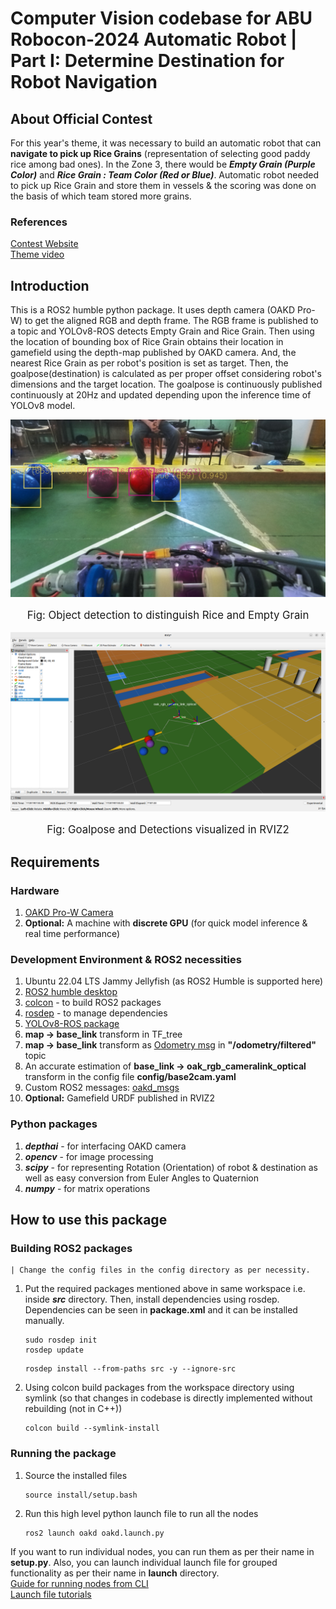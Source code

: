 # Computer Vision codebase for ABU Robocon-2024 Automatic Robot | Part I: Determine Destination for Robot Navigation

## About Official Contest

For this year's theme, it was necessary to build an automatic robot that can **navigate to pick up Rice Grains** (representation of selecting good paddy rice among bad ones). In the Zone 3, there would be ***Empty Grain (Purple Color)*** and ***Rice Grain : Team Color (Red or Blue)***. Automatic robot needed to pick up Rice Grain and store them in vessels & the scoring was done on the basis of which team stored more grains. 

### References
  [Contest Website](https://aburobocon2024.vtv.gov.vn/)  
  [Theme video](https://www.youtube.com/watch?v=zavE1DzyH6Q)

## Introduction

This is a ROS2 humble python package. It uses depth camera (OAKD Pro-W) to get the aligned RGB and depth frame. The RGB frame is published to a topic and YOLOv8-ROS detects Empty Grain and Rice Grain. Then using the location of bounding box of Rice Grain obtains their location in gamefield using the depth-map published by OAKD camera. And, the nearest Rice Grain as per robot's position is set as target. Then, the goalpose(destination) is calculated as per proper offset considering robot's dimensions and the target location. The goalpose is continuously published continuously at 20Hz and updated depending upon the inference time of YOLOv8 model.

<div style="text-align: center;">
  <img src="pics/obj_det.jpg" alt="Your Image Description" style="max-width: 100%; height: auto;">
  <p style="text-align: center; font-size: 1.2em;">Fig: Object detection to distinguish Rice and Empty Grain</p>
</div>

<div style="text-align: center;">
  <img src="pics/rviz2.png" alt="Your Image Description" style="max-width: 100%; height: auto;">
  <p style="text-align: center; font-size: 1.2em;">Fig: Goalpose and Detections visualized in RVIZ2</p>
</div>

## Requirements

### Hardware
1. [OAKD Pro-W Camera](https://shop.luxonis.com/products/oak-d-pro-w?variant=43715946447071)
2. **Optional:** A machine with **discrete GPU** (for quick model inference & real time performance)

### Development Environment & ROS2 necessities
1. Ubuntu 22.04 LTS Jammy Jellyfish (as ROS2 Humble is supported here)
2. [ROS2 humble desktop](https://docs.ros.org/en/humble/Installation.html)
3. [colcon](https://docs.ros.org/en/humble/Tutorials/Beginner-Client-Libraries/Colcon-Tutorial.html) - to build ROS2 packages
4. [rosdep](https://docs.ros.org/en/humble/Tutorials/Intermediate/Rosdep.html) - to manage dependencies
3. [YOLOv8-ROS package](https://github.com/tyro-apil/yolov8_ros)
4. **map -> base_link** transform in TF_tree
5. **map -> base_link** transform as [Odometry msg](https://docs.ros2.org/foxy/api/nav_msgs/msg/Odometry.html) in **"/odometry/filtered"** topic
6. An accurate estimation of **base_link -> oak_rgb_cameralink_optical** transform in the config file **config/base2cam.yaml**
7. Custom ROS2 messages: [oakd_msgs](https://github.com/tyro-apil/oakd_msgs)
8. **Optional:** Gamefield URDF published in RVIZ2

### Python packages
1. ***depthai*** - for interfacing OAKD camera
2. ***opencv*** - for image processing
3. ***scipy*** - for representing Rotation (Orientation) of robot & destination as well as easy conversion from Euler Angles to Quaternion
4. ***numpy*** - for matrix operations


## How to use this package

### Building ROS2 packages

    | Change the config files in the config directory as per necessity.

1. Put the required packages mentioned above in same workspace i.e. inside ***src*** directory. Then, install dependencies using rosdep. Dependencies can be seen in **package.xml** and it can be installed manually.

    ```
    sudo rosdep init
    rosdep update
    ```
    ```
    rosdep install --from-paths src -y --ignore-src
    ```

2. Using colcon build packages from the workspace directory using symlink (so that changes in codebase is directly implemented without rebuilding (not in C++))
    ```
    colcon build --symlink-install
    ```

### Running the package

1. Source the installed files
    ```
    source install/setup.bash
    ```

2. Run this high level python launch file to run all the nodes
    ```
    ros2 launch oakd oakd.launch.py
    ```

  If you want to run individual nodes, you can run them as per their name in **setup.py**. Also, you can launch individual launch file for grouped functionality as per their name in **launch** directory.  
  [Guide for running nodes from CLI](https://docs.ros.org/en/humble/How-To-Guides/Node-arguments.html)  
  [Launch file tutorials](https://docs.ros.org/en/humble/Tutorials/Intermediate/Launch/Launch-Main.html)

  
